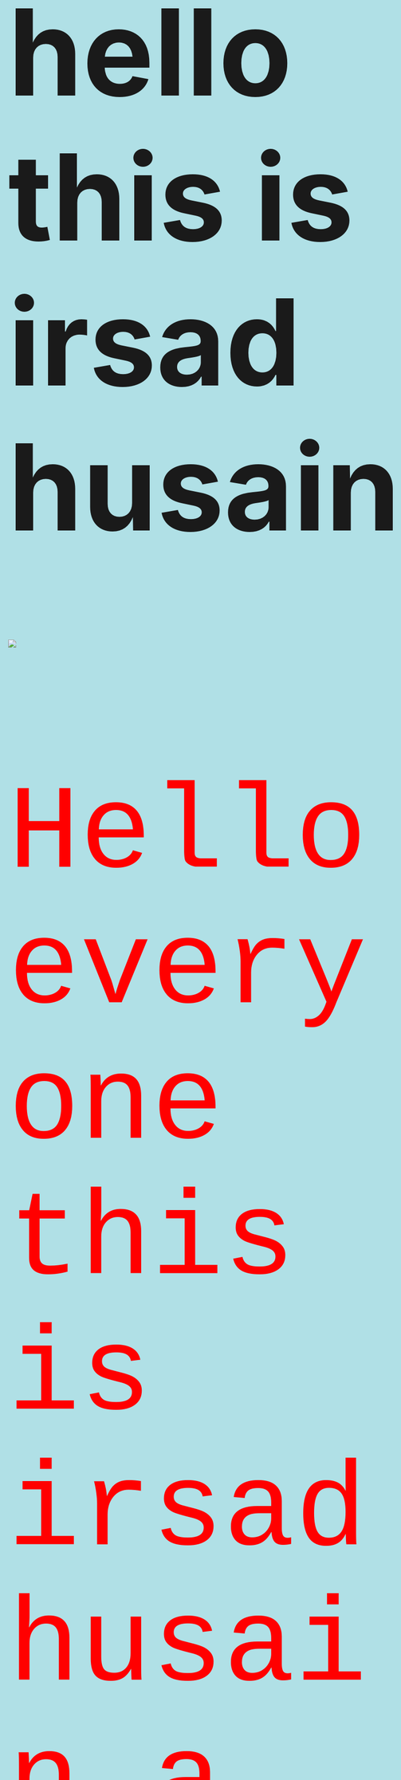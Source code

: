 <html>
<head>
	<meta charset="utf-8">
	<meta http-equiv="X-UA-Compatible" content="IE=edge">
	<title>irsad</title>
	<link rel="stylesheet" href="">
</head>
<style>
	body{
		background-color: powderblue;
		font-size: 500%;
	}
h1{
font-size:300%;
}
</style>
<body>
	<h1>hello this is irsad husain</h1>
	<img src="https://www.talkwalker.com/images/2020/blog-headers/image-analysis.png">
	<style> p {
  color: red;
  font-family: courier;
  font-size: 300%;
}
		</style>
		<p>Hello everyone this is irsad husain a youngester from india. </p>
	
</body>
</html>
